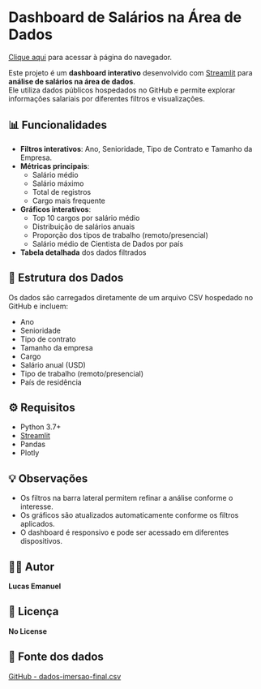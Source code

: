 # Dashboard de Salários na Área de Dados  

[Clique aqui](https://dashsalarios.streamlit.app/) para acessar à página do navegador.

Este projeto é um **dashboard interativo** desenvolvido com [Streamlit](https://streamlit.io/) para **análise de salários na área de dados**.  
Ele utiliza dados públicos hospedados no GitHub e permite explorar informações salariais por diferentes filtros e visualizações.  

## 📊 Funcionalidades  

- **Filtros interativos**: Ano, Senioridade, Tipo de Contrato e Tamanho da Empresa.  
- **Métricas principais**:  
  - Salário médio  
  - Salário máximo  
  - Total de registros  
  - Cargo mais frequente  
- **Gráficos interativos**:  
  - Top 10 cargos por salário médio  
  - Distribuição de salários anuais  
  - Proporção dos tipos de trabalho (remoto/presencial)  
  - Salário médio de Cientista de Dados por país  
- **Tabela detalhada** dos dados filtrados  

## 📂 Estrutura dos Dados  

Os dados são carregados diretamente de um arquivo CSV hospedado no GitHub e incluem:  

- Ano  
- Senioridade  
- Tipo de contrato  
- Tamanho da empresa  
- Cargo  
- Salário anual (USD)  
- Tipo de trabalho (remoto/presencial)  
- País de residência  

## ⚙️ Requisitos  

- Python 3.7+  
- [Streamlit](https://streamlit.io/)  
- Pandas  
- Plotly  

## 💡 Observações  

- Os filtros na barra lateral permitem refinar a análise conforme o interesse.  
- Os gráficos são atualizados automaticamente conforme os filtros aplicados.  
- O dashboard é responsivo e pode ser acessado em diferentes dispositivos.  

## 👨‍💻 Autor  

**Lucas Emanuel**  

## 📜 Licença  

**No License**  

## 📁 Fonte dos dados  

[GitHub - dados-imersao-final.csv](https://github.com/vqrca/dashboard_salarios_dados/blob/main/dados-imersao-final.csv)  
